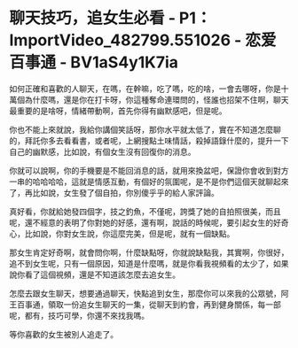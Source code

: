 # 聊天技巧，追女生必看 - P1：ImportVideo_482799.551026 - 恋爱百事通 - BV1aS4y1K7ia

如何正確和喜歡的人聊天，在嗎，在幹嘛，吃了嗎，吃的啥，一會去哪呀，你是十萬個為什麼嗎，還是你在打卡呀，你這種奪命連環問的，怪誰也招架不住啊，聊天最重要的是啥呀，情緒帶動啊，首先你得有幽默感吧，但是呢。

你也不能上來就說，我給你講個笑話呀，那你水平就太低了，實在不知道怎麼聊的，拜託你多去看看書，或者呢，上網搜點土味情話，殺掉語錄什麼的，提升一下自己的幽默感，比如說，有個女生沒有回復你的消息。

你就可以說啊，你的手機要是不能回消息的話，就用來換盆吧，保證你會收到對方一串的哈哈哈哈，這就是情感互動，有個好的氛圍呢，是不是你們這個天就聊起來了，再比如說，女生發了個自拍，你別傻乎乎的給人家評論。

真好看，你就給她發四個字，技之釣魚，不僅呢，誇獎了她的自拍照很美，而且呢，還不經意的表明了你對她的好感，還有啊，說話的時候呢，要引起女生的好奇心，比如說，你對女生說，你這麼完美，但是呢，就有一個缺點。

那女生肯定好奇啊，就會問你啊，什麼缺點呀，你就說缺點我，其實啊，你很好，追不到女生呢，只有一個原因，知道是什麼嗎，就是你看我視頻看的太少了，如果說你看了這個視頻，還是不知道該怎麼去追女生。

怎麼去跟女生聊天，想要通過聊天，快點追到女生，那麼你可以來我的公眾號，阿王百事通，領取一份追女生聊天的一集，從聊天到約會，再到健身關係，每一部呢，都有，技巧可學，你還不來找我嗎。

等你喜歡的女生被別人追走了。
